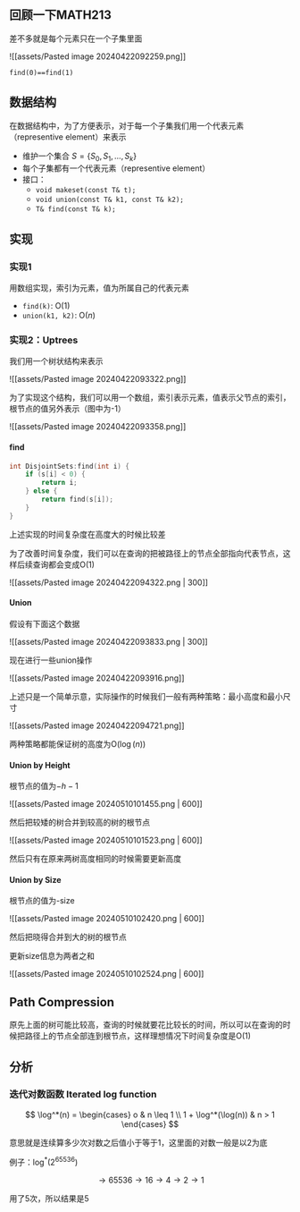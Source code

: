 ## 回顾一下MATH213

差不多就是每个元素只在一个子集里面

![[assets/Pasted image 20240422092259.png]]

`find(0)==find(1)`

## 数据结构

在数据结构中，为了方便表示，对于每一个子集我们用一个代表元素（representive element）来表示

- 维护一个集合 $S=\{ S_{0}, S_{1}, \dots, S_{k} \}$
- 每个子集都有一个代表元素（representive element）
- 接口：
    - `void makeset(const T& t);`
    - `void union(const T& k1, const T& k2);`
    - `T& find(const T& k);`

## 实现

### 实现1

用数组实现，索引为元素，值为所属自己的代表元素

- `find(k)`: $\mathrm{O}(1)$
- `union(k1, k2)`: $\mathrm{O}(n)$

### 实现2：Uptrees

我们用一个树状结构来表示

![[assets/Pasted image 20240422093322.png]]

为了实现这个结构，我们可以用一个数组，索引表示元素，值表示父节点的索引，根节点的值另外表示（图中为-1）

![[assets/Pasted image 20240422093358.png]]

#### find

```cpp
int DisjointSets:find(int i) {
    if (s[i] < 0) {
        return i;
    } else {
        return find(s[i]);
    }
}
```

上述实现的时间复杂度在高度大的时候比较差

为了改善时间复杂度，我们可以在查询的把被路径上的节点全部指向代表节点，这样后续查询都会变成$\mathrm{O}(1)$

![[assets/Pasted image 20240422094322.png | 300]]

#### Union

假设有下面这个数据

![[assets/Pasted image 20240422093833.png | 300]]

现在进行一些union操作

![[assets/Pasted image 20240422093916.png]]

上述只是一个简单示意，实际操作的时候我们一般有两种策略：最小高度和最小尺寸

![[assets/Pasted image 20240422094721.png]]

两种策略都能保证树的高度为$\mathrm{O}(\log(n))$

#### Union by Height

根节点的值为$-h-1$

![[assets/Pasted image 20240510101455.png | 600]]

然后把较矮的树合并到较高的树的根节点

![[assets/Pasted image 20240510101523.png | 600]]

然后只有在原来两树高度相同的时候需要更新高度

#### Union by Size

根节点的值为-size

![[assets/Pasted image 20240510102420.png | 600]]

然后把晓得合并到大的树的根节点

更新size信息为两者之和

![[assets/Pasted image 20240510102524.png | 600]]

## Path Compression

原先上面的树可能比较高，查询的时候就要花比较长的时间，所以可以在查询的时候把路径上的节点全部连到根节点，这样理想情况下时间复杂度是$\mathrm{O}(1)$

## 分析

### 迭代对数函数 Iterated log function

$$
\log^*(n) = \begin{cases}
o & n \leq 1 \\
1 + \log^*(\log(n)) & n > 1
\end{cases}
$$

意思就是连续算多少次对数之后值小于等于1，这里面的对数一般是以2为底

例子：$\log^*(2^{65536})$

$$\to 65536\to 16\to 4\to 2\to 1$$

用了5次，所以结果是5

### 